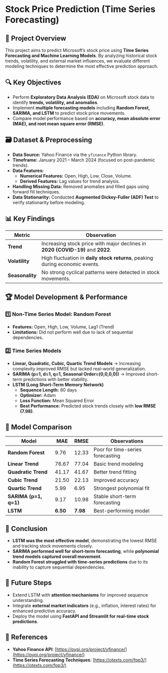 # Stock Price Prediction (Time Series Forecasting)

## 📌 Project Overview  
This project aims to predict Microsoft’s stock price using **Time Series Forecasting and Machine Learning Models**. By analyzing historical stock trends, volatility, and external market influences, we evaluate different modeling techniques to determine the most effective prediction approach.

## 🔍 Key Objectives  
- Perform **Exploratory Data Analysis (EDA)** on Microsoft stock data to identify **trends, volatility, and anomalies**.  
- Implement **multiple forecasting models** including **Random Forest, SARIMA, and LSTM** to predict stock price movements.  
- Compare model performance based on **accuracy, mean absolute error (MAE), and root mean square error (RMSE)**.  

## 🗃 Dataset & Preprocessing  
- **Data Source:** Yahoo Finance via the `yfinance` Python library.  
- **Timeframe:** January 2021 – March 2024 (focused on post-pandemic trends).  
- **Data Features:**  
  - **Numerical Features:** Open, High, Low, Close, Volume.  
  - **Derived Features:** Lag values for trend analysis.  
- **Handling Missing Data:** Removed anomalies and filled gaps using forward fill techniques.  
- **Data Stationarity:** Conducted **Augmented Dickey-Fuller (ADF) Test** to verify stationarity before modeling.  

## 📊 Key Findings  
| **Metric** | **Observation** |  
|------------|----------------|  
| **Trend** | Increasing stock price with major declines in **2020 (COVID-19)** and **2022**. |  
| **Volatility** | High fluctuation in **daily stock returns**, peaking during economic events. |  
| **Seasonality** | No strong cyclical patterns were detected in stock movements. |  

## 🏆 Model Development & Performance  
### **1️⃣ Non-Time Series Model: Random Forest**  
- **Features:** Open, High, Low, Volume, Lag1 (Trend)  
- **Limitations:** Did not perform well due to lack of sequential dependencies.  

### **2️⃣ Time Series Models**  
- **Linear, Quadratic, Cubic, Quartic Trend Models** → Increasing complexity improved RMSE but lacked real-world generalization.  
- **SARIMA (p=1, d=1, q=1, Seasonal Order=(0,0,0,0))** → Improved short-term predictions with better stability.  
- **LSTM (Long Short-Term Memory Network)**  
  - **Sequence Length:** 60 days  
  - **Optimizer:** Adam  
  - **Loss Function:** Mean Squared Error  
  - **Best Performance:** Predicted stock trends closely with **low RMSE (7.98)**.  

## 🎯 Model Comparison  
| **Model** | **MAE** | **RMSE** | **Observations** |  
|------------|--------|---------|----------------|  
| **Random Forest** | 9.76 | 12.33 | Poor for time-series forecasting |  
| **Linear Trend** | 76.67 | 77.04 | Basic trend modeling |  
| **Quadratic Trend** | 41.17 | 41.67 | Better trend fitting |  
| **Cubic Trend** | 21.50 | 22.13 | Improved accuracy |  
| **Quartic Trend** | 5.99 | 6.95 | Strongest polynomial fit |  
| **SARIMA (p=1, q=1)** | 9.17 | 10.98 | Stable short-term forecasting |  
| **LSTM** | **6.50** | **7.98** | Best-performing model |  

## 🚀 Conclusion  
- **LSTM was the most effective model**, demonstrating the lowest RMSE and tracking stock movements closely.  
- **SARIMA performed well for short-term forecasting**, while **polynomial trend models captured overall movement**.  
- **Random Forest struggled with time-series predictions** due to its inability to capture sequential dependencies.  

## 🔮 Future Steps  
- Extend LSTM with **attention mechanisms** for improved sequence understanding.  
- Integrate **external market indicators** (e.g., inflation, interest rates) for enhanced predictive accuracy.  
- Deploy the model using **FastAPI and Streamlit for real-time stock predictions**.

## 🔗 References  
- **Yahoo Finance API**: [https://pypi.org/project/yfinance/](https://pypi.org/project/yfinance/)  
- **Time Series Forecasting Techniques**: [https://otexts.com/fpp3/](https://otexts.com/fpp3/)  
